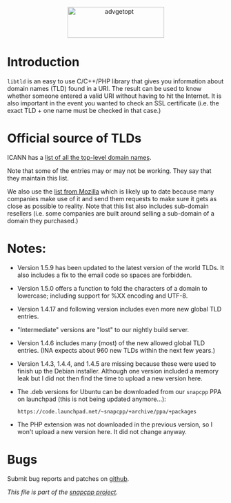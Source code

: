 
<p align="center">
<img alt="advgetopt" title="IP Lock -- a command line to easily add and remove IPs from your firewall."
src="https://snapwebsites.org/sites/snapwebsites.org/files/libtld.png" width="224" height="72"/>
</p>

# Introduction

`libtld` is an easy to use C/C++/PHP library that gives you information
about domain names (TLD) found in a URI. The result can be used to know
whether someone entered a valid URI without having to hit the Internet.
It is also important in the event you wanted to check an SSL certificate
(i.e. the exact TLD + one name must be checked in that case.)


# Official source of TLDs

ICANN has a [list of all the top-level domain
names](https://www.icann.org/resources/pages/tlds-2012-02-25-en).

Note that some of the entries may or may not be working. They say that they
maintain this list.

We also use the [list from
Mozilla](https://publicsuffix.org/list/public_suffix_list.dat) which
is likely up to date because many companies make use of it and send
them requests to make sure it gets as close as possible to reality.
Note that this list also includes sub-domain resellers (i.e. some companies
are built around selling a sub-domain of a domain they purchased.)




# Notes:

* Version 1.5.9 has been updated to the latest version of the world TLDs.
  It also includes a fix to the email code so spaces are forbidden.

* Version 1.5.0 offers a function to fold the characters of a domain
  to lowercase; including support for %XX encoding and UTF-8.

* Version 1.4.17 and following version includes even more new
  global TLD entries.
  
* "Intermediate" versions are "lost" to our nightly build server.

* Version 1.4.6 includes many (most) of the new allowed global TLD entries.
  (INA expects about 960 new TLDs within the next few years.)

* Version 1.4.3, 1.4.4, and 1.4.5 are missing because these were used to
  finish up the Debian installer. Although one version included a memory
  leak but I did not then find the time to upload a new version here.

* The .deb versions for Ubuntu can be downloaded from our `snapcpp` PPA
  on launchpad (this is not being updated anymore...):

      https://code.launchpad.net/~snapcpp/+archive/ppa/+packages

* The PHP extension was not downloaded in the previous version, so I
  won't upload a new version here. It did not change anyway.


# Bugs

Submit bug reports and patches on
[github](https://github.com/m2osw/libtld/issues).


_This file is part of the [snapcpp project](https://snapwebsites.org/)._
